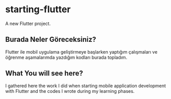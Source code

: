 # starting-flutter

A new Flutter project.

## Burada Neler Göreceksiniz?

Flutter ile mobil uygulama geliştirmeye başlarken yaptığım çalışmaları ve öğrenme aşamalarımda yazdığım kodları burada topladım.

## What You will see here?

I gathered here the work I did when starting mobile application development with Flutter and the codes I wrote during my learning phases.
